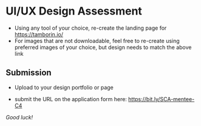 # UI/UX Design Assessment  

- Using any tool of your choice, re-create the landing page for https://tamborin.io/
- For images that are not downloadable, feel free to re-create using preferred images of your choice, but design needs to match the above link

## Submission
- Upload to your design portfolio or page 

- submit the URL on the application form here: https://bit.ly/SCA-mentee-C4


*Good luck!*
